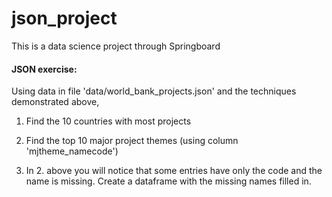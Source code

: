 # json_project
This is a data science project through Springboard

#### JSON exercise:

Using data in file 'data/world_bank_projects.json' and the techniques demonstrated above,

1. Find the 10 countries with most projects

2. Find the top 10 major project themes (using column 'mjtheme_namecode')

3. In 2. above you will notice that some entries have only the code and the name is missing. Create a dataframe with the missing names filled in.
